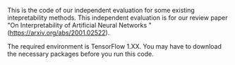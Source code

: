 This is the code of our independent evaluation for some existing intepretability methods. This independent evaluation is for our review paper
"On Interpretability of Artificial Neural Networks " (https://arxiv.org/abs/2001.02522).

The required environment is TensorFlow 1.XX. You may have to download the necessary packages before you run this code. 
